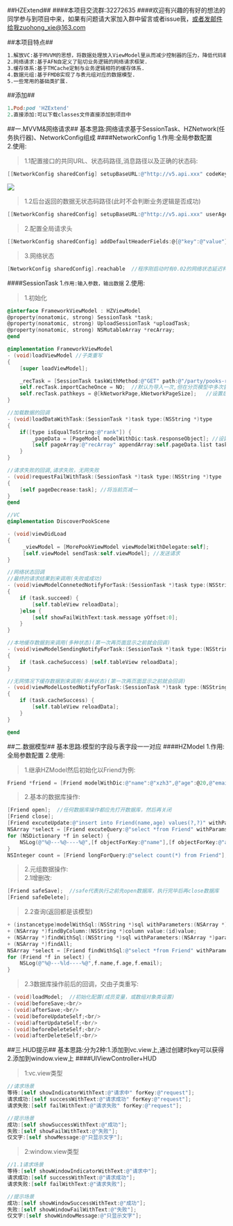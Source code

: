 ##HZExtend##
####本项目交流群:32272635
####欢迎有兴趣的有好的想法的同学参与到项目中来，如果有问题请大家加入群中留言或者issue我，或者发邮件给我zuohong_xie@163.com

##本项目特点##
```bash
1.解放VC:基于MVVM的思想，将数据处理放入ViewModel里从而减少控制器的压力，降低代码耦合.
2.网络请求:基于AFN自定义了贴切业务逻辑的网络请求框架.
3.缓存体系:基于TMCache定制与业务逻辑相符的缓存体系.
4.数据元组:基于FMDB实现了与表元组对应的数据模型.
5.一些常用的基础类扩展.
```

##添加##
```ruby
1.Pod:pod 'HZExtend'
2.直接添加:可以下载classes文件直接添加到项目中
```
##一.MVVM&网络请求##
基本思路:网络请求基于SessionTask、HZNetwork(任务执行器)、NetworkConfig组成
####NetworkConfig
1.作用:全局参数配置<br/>
2.使用:<br/>
>1.1配置接口的共同URL、状态码路径,消息路径以及正确的状态码:
```objective-c
[[NetworkConfig sharedConfig] setupBaseURL:@"http://v5.api.xxx" codeKeyPath:@"code" msgKeyPath:@"msg" userAgent:@"IOS" rightCode:0];
```
![](https://dn-impluse.qbox.me/24833/A98E9B1750666D91E88D21AFDC5ABFA4.jpg)<br/>

>1.2后台返回的数据无状态码路径(此时不会判断业务逻辑是否成功)
```objective-c
[[NetworkConfig sharedConfig] setupBaseURL:@"http://v5.api.xxx" userAgent:@"IOS"];<br/>
```

>2.配置全局请求头
```objective-c
[[NetworkConfig sharedConfig] addDefaultHeaderFields:@{@"key":@"value"}];
```

>3.网络状态
```objective-c
[NetworkConfig sharedConfig].reachable  //程序刚启动时有0.02的网络状态延迟判断。故请求应在0.02s后再发出
```

####SessionTask
1.`作用:输入参数，输出数据`
2.使用:<br/>
>1.初始化

```objective-c
@interface FrameworkViewModel : HZViewModel
@property(nonatomic, strong) SessionTask *task;
@property(nonatomic, strong) UploadSessionTask *uploadTask;
@property(nonatomic, strong) NSMutableArray *recArray;
@end

@implementation FrameworkViewModel
- (void)loadViewModel //子类重写
{
    [super loadViewModel];

    _recTask = [SessionTask taskWithMethod:@"GET" path:@"/party/pooks-rank" params:[NSMutableDictionary dictionaryWithObjectsAndKeys:@1,kNetworkPage,MC_PAGE_SIZE,kNetworkPageSize, nil] delegate:self requestType:@"rank"];
    self.recTask.importCacheOnce = NO;  //默认为导入一次,但在分页模型中多次尝试导入缓存来使每次分页数据都能从缓存中读取
    self.recTask.pathkeys = @[kNetworkPage,kNetworkPageSize];   //设置后支持支持http://baseURL/path/value1/value2类型请求
}

//加载数据的回调
- (void)loadDataWithTask:(SessionTask *)task type:(NSString *)type
{
    if([type isEqualToString:@"rank"]) {
        _pageData = [PageModel modelWithDic:task.responseObject]; //设置当前页的数据模型
        [self pageArray:@"recArray" appendArray:self.pageData.list task:task];  //追加分页数据
    }
}

//请求失败的回调,请求失败，无网失败
- (void)requestFailWithTask:(SessionTask *)task type:(NSString *)type
{
    [self pageDecrease:task]; //将当前页减一
}
@end

//VC
@implementation DiscoverPookScene

- (void)viewDidLoad
{
     _viewModel = [MorePookViewModel viewModelWithDelegate:self];
     [self.viewModel sendTask:self.viewModel]; //发送请求
}

//网络状态回调
//最终的请求结果到来调用(失败或成功)
- (void)viewModelConnetedNotifyForTask:(SessionTask *)task type:(NSString *)type
{
    if (task.succeed) {
        [self.tableView reloadData];
    }else {
        [self showFailWithText:task.message yOffset:0];
    }
}

//本地缓存数据到来调用(多种状态)(第一次再页面显示之前就会回调)
- (void)viewModelSendingNotifyForTask:(SessionTask *)task type:(NSString *)type
{
    if (task.cacheSuccess) [self.tableView reloadData];
}

//无网情况下缓存数据到来调用(多种状态)(第一次再页面显示之前就会回调)
- (void)viewModelLostedNotifyForTask:(SessionTask *)task type:(NSString *)type
{
    if (task.cacheSuccess) {
        [self.tableView reloadData];
    }
}

@end
```

##二.数据模型##
基本思路:模型的字段与表字段一一对应
####HZModel
1.作用:全局参数配置
2.使用:<br/>
>1.继承HZModel然后初始化以Friend为例:
```objective-c
Friend *friend = [Friend modelWithDic:@"name":@"xzh3",@"age":@20,@"email":@"6540"];
```
>2.基本的数据库操作:
```objective-c
[Friend open];  //任何数据库操作都应先打开数据库，然后再关闭
[Friend close];
[Friend excuteUpdate:@"insert into Friend(name,age) values(?,?)" withParams:@[@"xzh",@20]]; //除查询外的任何操作
NSArray *select = [Friend excuteQuery:@"select *from Friend" withParams:nil];
for (NSDictionary *f in select) {
    NSLog(@"%@---%@----%@",[f objectForKey:@"name"],[f objectForKey:@"age"],[f objectForKey:@"email"]);
}
NSInteger count = [Friend longForQuery:@"select count(*) from Friend"];   //查询整数型的数据如count
```
>2.元组数据操作:<br/>
>2.1增删改:
```objective-c
[Friend safeSave];  //safe代表执行之前先open数据库，执行完毕后再close数据库
[Friend safeDelete];
```
>2.2查询(返回都是该模型)
```objective-c
+ (instancetype)modelWithSql:(NSString *)sql withParameters:(NSArray *)parameters;
+ (NSArray *)findByColumn:(NSString *)column value:(id)value;
+ (NSArray *)findWithSql:(NSString *)sql withParameters:(NSArray *)parameters;
+ (NSArray *)findAll;
NSArray *select = [Friend findWithSql:@"select *from Friend" withParameters:nil];
for (Friend *f in select) {
    NSLog(@"%@---%ld----%@",f.name,f.age,f.email);
}
```

>2.3数据库操作前后的回调，交由子类重写:
```objective-c
- (void)loadModel;  //初始化配置(成员变量，或数组对象类设置)
- (void)beforeSave;<br/>
- (void)afterSave;<br/>
- (void)beforeUpdateSelf;<br/>
- (void)afterUpdateSelf;<br/>
- (void)beforeDeleteSelf;<br/>
- (void)afterDeleteSelf;<br/>
```

##三.HUD提示##
基本思路:分为2种:1.添加到vc.view上,通过创建时key可以获得  2.添加到window.view上
####UIViewController+HUD
>1:vc.view类型
```objective-c
//请求场景
等待:[self showIndicatorWithText:@"请求中" forKey:@"request"];
请求成功:[self successWithText:@"请求成功" forKey:@"request"];
请求失败:[self failWithText:@"请求失败" forKey:@"request"];

//提示场景
成功:[self showSuccessWithText:@"成功"];
失败:[self showFailWithText:@"失败"];
仅文字:[self showMessage:@"只显示文字"];
```

>2:window.view类型
```objective-c
//1.1请求场景
等待:[self showWindowIndicatorWithText:@"请求中"];
请求成功:[self successWithText:@"请求成功"];
请求失败:[self failWithText:@"请求失败"];

//提示场景
成功:[self showWindowSuccessWithText:@"成功"];
失败:[self showWindowFailWithText:@"失败"];
仅文字:[self showWindowMessage:@"只显示文字"];
```
